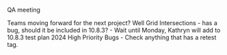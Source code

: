 QA meeting

Teams moving forward for the next project?
Well Grid Intersections - has a bug, should it be included in 10.8.3?
	- Wait until Monday, Kathryn will add to 10.8.3 test plan
2024 High Priority Bugs - Check anything that has a retest tag.

